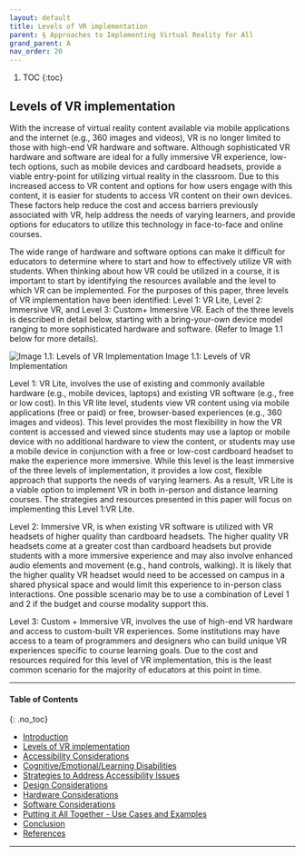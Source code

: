 ```yaml
---
layout: default
title: Levels of VR implementation
parent: § Approaches to Implementing Virtual Reality for All  
grand_parent: A
nav_order: 20 
---
```

<style>
.dont-break-out {
  /* These are technically the same, but use both */
  overflow-wrap: break-word;
  word-wrap: break-word;

     -ms-word-break: break-all;
  /* This is the dangerous one in WebKit, as it breaks things wherever */
  word-break: break-all;
  /* Instead use this non-standard one: */
  word-break: break-word;
}

.youtube-container {
    position: relative;
    width: 100%;
    height: 0;
    padding-bottom: 56.25%;
}
.youtube-video {
    position: absolute;
    top: 0;
    left: 0;
    width: 100%;
    height: 100%;
}

</style>

<div class="dont-break-out" markdown="1">

1. TOC
{:toc}

## Levels of VR implementation
With the increase of virtual reality content available via mobile applications and the internet (e.g., 360 images and videos), VR is no longer limited to those with high-end VR hardware and software. Although sophisticated VR hardware and software are ideal for a fully immersive VR experience, low-tech options, such as mobile devices and cardboard headsets, provide a viable entry-point for utilizing virtual reality in the classroom. Due to this increased access to VR content and options for how users engage with this content, it is easier for students to access VR content on their own devices. These factors help reduce the cost and access barriers previously associated with VR, help address the needs of varying learners, and provide options for educators to utilize this technology in face-to-face and online courses.

The wide range of hardware and software options can make it difficult for educators to determine where to start and how to effectively utilize VR with students. When thinking about how VR could be utilized in a course, it is important to start by identifying the resources available and the level to which VR can be implemented. For the purposes of this paper, three levels of VR implementation have been identified: Level 1: VR Lite, Level 2: Immersive VR, and Level 3: Custom+ Immersive VR. Each of the three levels is described in detail below, starting with a bring-your-own device model ranging to more sophisticated hardware and software. (Refer to Image 1.1 below for more details).


![Image 1.1: Levels of VR Implementation](https://statics.bsafes.com/images/papers/Approaches-to-Implementing-Virtual-Reality-for-All-3-fig-1.png)
Image 1.1: Levels of VR Implementation

Level 1: VR Lite, involves the use of existing and commonly available hardware (e.g., mobile devices, laptops) and existing VR software (e.g., free or low cost). In this VR lite level, students view VR content using via mobile applications (free or paid) or free, browser-based experiences (e.g., 360 images and videos). This level provides the most flexibility in how the VR content is accessed and viewed since students may use a laptop or mobile device with no additional hardware to view the content, or students may use a mobile device in conjunction with a free or low-cost cardboard headset to make the experience more immersive. While this level is the least immersive of the three levels of implementation, it provides a low cost, flexible approach that supports the needs of varying learners. As a result, VR Lite is a viable option to implement VR in both in-person and distance learning courses. The strategies and resources presented in this paper will focus on implementing this Level 1:VR Lite.

Level 2: Immersive VR, is when existing VR software is utilized with VR headsets of higher quality than cardboard headsets. The higher quality VR headsets come at a greater cost than cardboard headsets but provide students with a more immersive experience and may also involve enhanced audio elements and movement (e.g., hand controls, walking). It is likely that the higher quality VR headset would need to be accessed on campus in a shared physical space and would limit this experience to in-person class interactions. One possible scenario may be to use a combination of Level 1 and 2 if the budget and course modality support this.

Level 3: Custom + Immersive VR, involves the use of high-end VR hardware and access to custom-built VR experiences. Some institutions may have access to a team of programmers and designers who can build unique VR experiences specific to course learning goals. Due to the cost and resources required for this level of VR implementation, this is the least common scenario for the majority of educators at this point in time.

***

#### Table of Contents
{: .no_toc}

<ul><li> <a href="/docs/A/Approaches-to-Implementing-Virtual-Reality-for-All-1/">Introduction</a></li><li> <a href="/docs/A/Approaches-to-Implementing-Virtual-Reality-for-All-2/">Levels of VR implementation</a></li><li> <a href="/docs/A/Approaches-to-Implementing-Virtual-Reality-for-All-2-1/">Accessibility Considerations</a></li><li> <a href="/docs/A/Approaches-to-Implementing-Virtual-Reality-for-All-3/">Cognitive/Emotional/Learning Disabilities</a></li><li> <a href="/docs/A/Approaches-to-Implementing-Virtual-Reality-for-All-4/">Strategies to Address Accessibility Issues</a></li><li> <a href="/docs/A/Approaches-to-Implementing-Virtual-Reality-for-All-4-1/">Design Considerations</a></li><li> <a href="/docs/A/Approaches-to-Implementing-Virtual-Reality-for-All-4-2/">Hardware Considerations</a></li><li> <a href="/docs/A/Approaches-to-Implementing-Virtual-Reality-for-All-4-3/">Software Considerations</a></li><li> <a href="/docs/A/Approaches-to-Implementing-Virtual-Reality-for-All-5/">Putting it All Together - Use Cases and Examples</a></li><li> <a href="/docs/A/Approaches-to-Implementing-Virtual-Reality-for-All-6/">Conclusion</a></li><li> <a href="/docs/A/Approaches-to-Implementing-Virtual-Reality-for-All-7/">References</a></li></ul>

***

</div>
